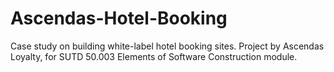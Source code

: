 # Ascendas-Hotel-Booking
Case study on building white-label hotel booking sites. Project by Ascendas Loyalty, for SUTD 50.003 Elements of Software Construction module.
